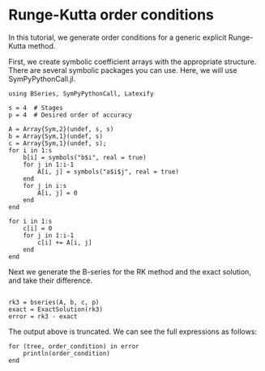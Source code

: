 # Runge-Kutta order conditions

In this tutorial, we generate order conditions for a generic explicit Runge-Kutta method.

First, we create symbolic coefficient arrays with the appropriate structure.
There are several symbolic packages you can use. Here, we will use SymPyPythonCall.jl.


```@example bseries-RK-order-conditions
using BSeries, SymPyPythonCall, Latexify

s = 4  # Stages
p = 4  # Desired order of accuracy

A = Array{Sym,2}(undef, s, s)
b = Array{Sym,1}(undef, s)
c = Array{Sym,1}(undef, s);
for i in 1:s
    b[i] = symbols("b$i", real = true)
    for j in 1:i-1
        A[i, j] = symbols("a$i$j", real = true)
    end
    for j in i:s
        A[i, j] = 0
    end
end

for i in 1:s
    c[i] = 0
    for j in 1:i-1
        c[i] += A[i, j]
    end
end
```

Next we generate the B-series for the RK method and the exact solution, and take their difference.


```@example bseries-RK-order-conditions

rk3 = bseries(A, b, c, p)
exact = ExactSolution(rk3)
error = rk3 - exact
```


The output above is truncated.  We can see the full expressions as follows:


```@example bseries-RK-order-conditions
for (tree, order_condition) in error
    println(order_condition)
end
```

